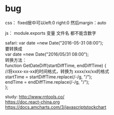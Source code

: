 # bug
css：
fixed居中可以left:0 right:0 然后margin：auto

js：
module.exports 变量 文件名 都不能含数字

safari:
var date =new Date("2016-05-31 08:00");  
要转换成  
var date =new Date("2016/05/31 08:00");  
转换方法：  
function GetDateDiff(startDiffTime, endDiffTime) {      
            //将xxxx-xx-xx的时间格式，转换为 xxxx/xx/xx的格式   
            startTime = startDiffTime.replace(/\-/g, "/");  
            endTime = endDiffTime.replace(/\-/g, "/");  
};  

study:
http://www.rntools.co/  
https://doc.react-china.org  
https://docs.amcharts.com/3/javascriptstockchart
